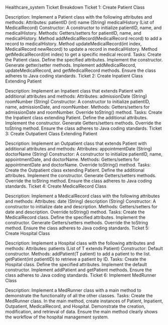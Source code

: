 Healthcare_system
Ticket Breakdown
Ticket 1: Create Patient Class

Description: Implement a Patient class with the following attributes and methods:
Attributes:
patientID (int)
name (String)
medicalHistory (List of MedicalRecord)
Constructor:
A constructor to initialize patientID, name, and medicalHistory.
Methods:
Getters/setters for patientID, name, and medicalHistory.
Method addMedicalRecord(MedicalRecord record) to add a record to medicalHistory.
Method updateMedicalRecord(int index, MedicalRecord newRecord) to update a record in medicalHistory.
Method getMedicalRecord(int index) to get a specific medical record.
Tasks:
Create the Patient class.
Define the specified attributes.
Implement the constructor.
Generate getter/setter methods.
Implement addMedicalRecord, updateMedicalRecord, and getMedicalRecord methods.
Ensure the class adheres to Java coding standards.
Ticket 2: Create Inpatient Class Extending Patient

Description: Implement an Inpatient class that extends Patient with additional attributes and methods:
Attributes:
admissionDate (String)
roomNumber (String)
Constructor:
A constructor to initialize patientID, name, admissionDate, and roomNumber.
Methods:
Getters/setters for admissionDate and roomNumber.
Override toString() method.
Tasks:
Create the Inpatient class extending Patient.
Define the additional attributes.
Implement the constructor.
Generate Getters/setters methods.
Override the toString method.
Ensure the class adheres to Java coding standards.
Ticket 3: Create Outpatient Class Extending Patient

Description: Implement an Outpatient class that extends Patient with additional attributes and methods:
Attributes:
appointmentDate (String)
doctorName (String)
Constructor:
A constructor to initialize patientID, name, appointmentDate, and doctorName.
Methods:
Getters/setters for appointmentDate and doctorName.
Override toString() method.
Tasks:
Create the Outpatient class extending Patient.
Define the additional attributes.
Implement the constructor.
Generate Getters/setters methods.
Override the toString method.
Ensure the class adheres to Java coding standards.
Ticket 4: Create MedicalRecord Class

Description: Implement a MedicalRecord class with the following attributes and methods:
Attributes:
date (String)
description (String)
Constructor:
A constructor to initialize date and description.
Methods:
Getters/setters for date and description.
Override toString() method.
Tasks:
Create the MedicalRecord class.
Define the specified attributes.
Implement the constructor.
Generate Getters/setters methods.
Override the toString method.
Ensure the class adheres to Java coding standards.
Ticket 5: Create Hospital Class

Description: Implement a Hospital class with the following attributes and methods:
Attributes:
patients (List of T extends Patient)
Constructor:
Default constructor.
Methods:
addPatient(T patient) to add a patient to the list.
getPatient(int patientID) to retrieve a patient by ID.
Tasks:
Create the Hospital class.
Define the specified attributes.
Implement the default constructor.
Implement addPatient and getPatient methods.
Ensure the class adheres to Java coding standards.
Ticket 6: Implement MedRunner Class

Description: Implement a MedRunner class with a main method to demonstrate the functionality of all the other classes.
Tasks:
Create the MedRunner class.
In the main method, create instances of Patient, Inpatient, Outpatient, MedicalRecord, and Hospital.
Demonstrate the creation, modification, and retrieval of data.
Ensure the main method clearly shows the workflow of the hospital management system.
